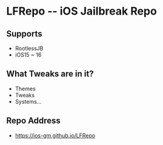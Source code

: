 # LFRepo -- iOS Jailbreak Repo
## Supports
- RootlessJB
- iOS15 ~ 16

## What Tweaks are in it?
- Themes
- Tweaks
- Systems...

## Repo Address
- https://ios-gm.github.io/LFRepo
